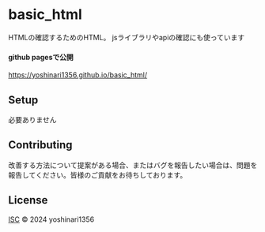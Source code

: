 # basic_html

HTMLの確認するためのHTML。
jsライブラリやapiの確認にも使っています

#### github pagesで公開
https://yoshinari1356.github.io/basic_html/

## Setup

必要ありません

## Contributing

改善する方法について提案がある場合、またはバグを報告したい場合は、問題を報告してください。皆様のご貢献をお待ちしております。

## License

[ISC](LICENSE) © 2024 yoshinari1356
